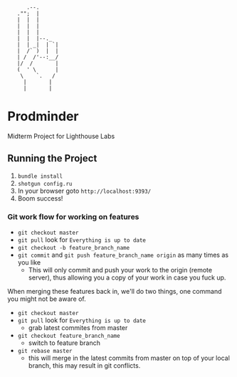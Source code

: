```
      .--.
   ."";  |
   |  |  |
   |  |  |
   |  |  |
   |  |  |--._
   |  | _|  | `|
   |  /` )  |  |
   | /  /'--:__/
   |/  /       |
   (  ' \      |
    \    `.   /
     |       |
     |       |

```

# Prodminder
Midterm Project for Lighthouse Labs

## Running the Project

1. `bundle install`
2. `shotgun config.ru`
3. In your browser goto `http://localhost:9393/`
4. Boom success!

### Git work flow for working on features

* `git checkout master`
* `git pull` look for `Everything is up to date`
* `git checkout -b feature_branch_name`
* `git commit` and `git push feature_branch_name origin` as many times as you like
  * This will only commit and push your work to the origin (remote server), thus allowing you a copy of your work in case you fuck up.

When merging these features back in, we'll do two things, one command you might not be aware of.

* `git checkout master`
* `git pull` look for `Everything is up to date`
  * grab latest commites from master
* `git checkout feature_branch_name`
  * switch to feature branch
* `git rebase master`
  * this will merge in the latest commits from master on top of your local branch, this may result in git conflicts.
